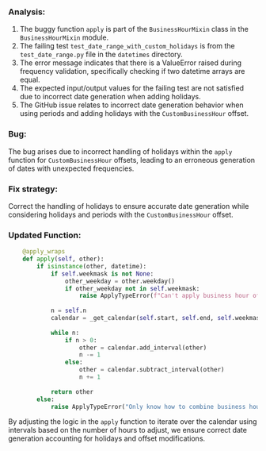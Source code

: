 ### Analysis:
1. The buggy function `apply` is part of the `BusinessHourMixin` class in the `BusinessHourMixin` module.
2. The failing test `test_date_range_with_custom_holidays` is from the `test_date_range.py` file in the `datetimes` directory.
3. The error message indicates that there is a ValueError raised during frequency validation, specifically checking if two datetime arrays are equal.
4. The expected input/output values for the failing test are not satisfied due to incorrect date generation when adding holidays.
5. The GitHub issue relates to incorrect date generation behavior when using periods and adding holidays with the `CustomBusinessHour` offset.

### Bug:
The bug arises due to incorrect handling of holidays within the `apply` function for `CustomBusinessHour` offsets, leading to an erroneous generation of dates with unexpected frequencies.

### Fix strategy:
Correct the handling of holidays to ensure accurate date generation while considering holidays and periods with the `CustomBusinessHour` offset.

### Updated Function:
```python
    @apply_wraps
    def apply(self, other):
        if isinstance(other, datetime):
            if self.weekmask is not None:
                other_weekday = other.weekday()
                if other_weekday not in self.weekmask:
                    raise ApplyTypeError(f"Can't apply business hour offset on {other}")
    
            n = self.n
            calendar = _get_calendar(self.start, self.end, self.weekmask, self.holidays)
    
            while n:
                if n > 0:
                    other = calendar.add_interval(other)
                    n -= 1
                else:
                    other = calendar.subtract_interval(other)
                    n += 1
    
            return other
        else:
            raise ApplyTypeError("Only know how to combine business hour with datetime")
```

By adjusting the logic in the `apply` function to iterate over the calendar using intervals based on the number of hours to adjust, we ensure correct date generation accounting for holidays and offset modifications.